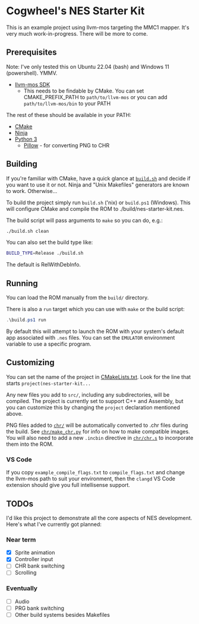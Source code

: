 # Cogwheel's NES Starter Kit

This is an example project using llvm-mos targeting the MMC1 mapper. It's very much work-in-progress. There will be more to come.

## Prerequisites

Note: I've only tested this on Ubuntu 22.04 (bash) and Windows 11 (powershell). YMMV.

- [llvm-mos SDK](https://github.com/llvm-mos/llvm-mos-sdk#download)
  - This needs to be findable by CMake. You can set CMAKE_PREFIX_PATH to `path/to/llvm-mos` or you can add `path/to/llvm-mos/bin` to your PATH

The rest of these should be available in your PATH:

- [CMake](https://cmake.org/download/)
- [Ninja](https://ninja-build.org/)
- [Python 3](https://www.python.org/downloads/)
  - [Pillow](https://pillow.readthedocs.io/en/stable/) - for converting PNG to CHR

## Building

If you're familiar with CMake, have a quick glance at [`build.sh`](build.sh) and decide if you want to use it or not. Ninja and "Unix Makefiles" generators are known to work. Otherwise...

To build the project simply run `build.sh` ('nix) or `build.ps1` (Windows). This will configure CMake and compile the ROM to ./build/nes-starter-kit.nes.

The build script will pass arguments to `make` so you can do, e.g.:

```sh
./build.sh clean
```

You can also set the build type like:

```sh
BUILD_TYPE=Release ./build.sh
```

The default is RelWithDebInfo.

## Running

You can load the ROM manually from the `build/` directory.

There is also a `run` target which you can use with `make` or the build script:

```powershell
.\build.ps1 run
```

By default this will attempt to launch the ROM with your system's default app associated with `.nes` files. You can set the `EMULATOR` environment variable to use a specific program.

## Customizing

You can set the name of the project in [CMakeLists.txt](CMakeLists.txt). Look for the line that starts `project(nes-starter-kit...`

Any new files you add to `src/`, including any subdirectories, will be compiled. The project is currently set to support C++ and Assembly, but you can customize this by changing the `project` declaration mentioned above.

PNG files added to [`chr/`](chr/) will be automatically converted to .chr files during the build. See [`chr/make_chr.py`](chr/make_chr.py) for info on how to make compatible images. You will also need to add a new `.incbin` directive in [`chr/chr.s`](chr/chr.s) to incorporate them into the ROM.

### VS Code

If you copy `example_compile_flags.txt` to `compile_flags.txt` and change the llvm-mos path to suit your environment, then the `clangd` VS Code extension should give you full intellisense support.

## TODOs

I'd like this project to demonstrate all the core aspects of NES development. Here's what I've currently got planned:

### Near term

- [X] Sprite animation
- [X] Controller input
- [ ] CHR bank switching
- [ ] Scrolling

### Eventually

- [ ] Audio
- [ ] PRG bank switching
- [ ] Other build systems besides Makefiles
